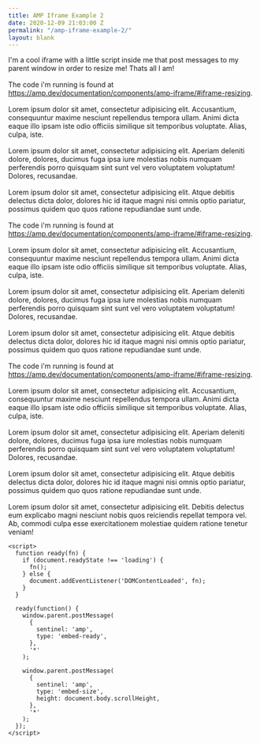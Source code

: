 ```yaml
---
title: AMP Iframe Example 2
date: 2020-12-09 21:03:00 Z
permalink: "/amp-iframe-example-2/"
layout: blank
---
```


<html lang="en">
  <head>
    <meta charset="UTF-8">
    <meta name="viewport"
      content="width=device-width, user-scalable=no, initial-scale=1.0, maximum-scale=1.0, minimum-scale=1.0">
    <meta http-equiv="X-UA-Compatible" content="ie=edge">
    <title>AMP Iframe example</title>
    <style>
      p + p {
        margin-top: 1rem;
      }
    </style>
  </head>
  <body>
    <p>I'm a cool iframe with a little script inside me that post messages to my parent window in order to resize me! Thats all I am!</p>
    <p>The code i'm running is found at <a href="https://amp.dev/documentation/components/amp-iframe/#iframe-resizing">https://amp.dev/documentation/components/amp-iframe/#iframe-resizing</a>.</p>
    <p>Lorem ipsum dolor sit amet, consectetur adipisicing elit. Accusantium, consequuntur maxime nesciunt repellendus tempora ullam. Animi dicta eaque illo ipsam iste odio officiis similique sit temporibus voluptate. Alias, culpa, iste.</p>
    <p>Lorem ipsum dolor sit amet, consectetur adipisicing elit. Aperiam deleniti dolore, dolores, ducimus fuga ipsa iure molestias nobis numquam perferendis porro quisquam sint sunt vel vero voluptatem voluptatum! Dolores, recusandae.</p>
    <p>Lorem ipsum dolor sit amet, consectetur adipisicing elit. Atque debitis delectus dicta dolor, dolores hic id itaque magni nisi omnis optio pariatur, possimus quidem quo quos ratione repudiandae sunt unde.</p>
<p>The code i'm running is found at <a href="https://amp.dev/documentation/components/amp-iframe/#iframe-resizing">https://amp.dev/documentation/components/amp-iframe/#iframe-resizing</a>.</p>
    <p>Lorem ipsum dolor sit amet, consectetur adipisicing elit. Accusantium, consequuntur maxime nesciunt repellendus tempora ullam. Animi dicta eaque illo ipsam iste odio officiis similique sit temporibus voluptate. Alias, culpa, iste.</p>
    <p>Lorem ipsum dolor sit amet, consectetur adipisicing elit. Aperiam deleniti dolore, dolores, ducimus fuga ipsa iure molestias nobis numquam perferendis porro quisquam sint sunt vel vero voluptatem voluptatum! Dolores, recusandae.</p>
    <p>Lorem ipsum dolor sit amet, consectetur adipisicing elit. Atque debitis delectus dicta dolor, dolores hic id itaque magni nisi omnis optio pariatur, possimus quidem quo quos ratione repudiandae sunt unde.</p>
<p>The code i'm running is found at <a href="https://amp.dev/documentation/components/amp-iframe/#iframe-resizing">https://amp.dev/documentation/components/amp-iframe/#iframe-resizing</a>.</p>
    <p>Lorem ipsum dolor sit amet, consectetur adipisicing elit. Accusantium, consequuntur maxime nesciunt repellendus tempora ullam. Animi dicta eaque illo ipsam iste odio officiis similique sit temporibus voluptate. Alias, culpa, iste.</p>
    <p>Lorem ipsum dolor sit amet, consectetur adipisicing elit. Aperiam deleniti dolore, dolores, ducimus fuga ipsa iure molestias nobis numquam perferendis porro quisquam sint sunt vel vero voluptatem voluptatum! Dolores, recusandae.</p>
    <p>Lorem ipsum dolor sit amet, consectetur adipisicing elit. Atque debitis delectus dicta dolor, dolores hic id itaque magni nisi omnis optio pariatur, possimus quidem quo quos ratione repudiandae sunt unde.</p>
    <p>Lorem ipsum dolor sit amet, consectetur adipisicing elit. Debitis delectus eum explicabo magni nesciunt nobis quos reiciendis repellat tempora vel. Ab, commodi culpa esse exercitationem molestiae quidem ratione tenetur veniam!</p>

    <script>
      function ready(fn) {
        if (document.readyState !== 'loading') {
          fn();
        } else {
          document.addEventListener('DOMContentLoaded', fn);
        }
      }

      ready(function() {
        window.parent.postMessage(
          {
            sentinel: 'amp',
            type: 'embed-ready',
          },
          '*'
        );

        window.parent.postMessage(
          {
            sentinel: 'amp',
            type: 'embed-size',
            height: document.body.scrollHeight,
          },
          '*'
        );
      });
    </script>
  </body>
</html>